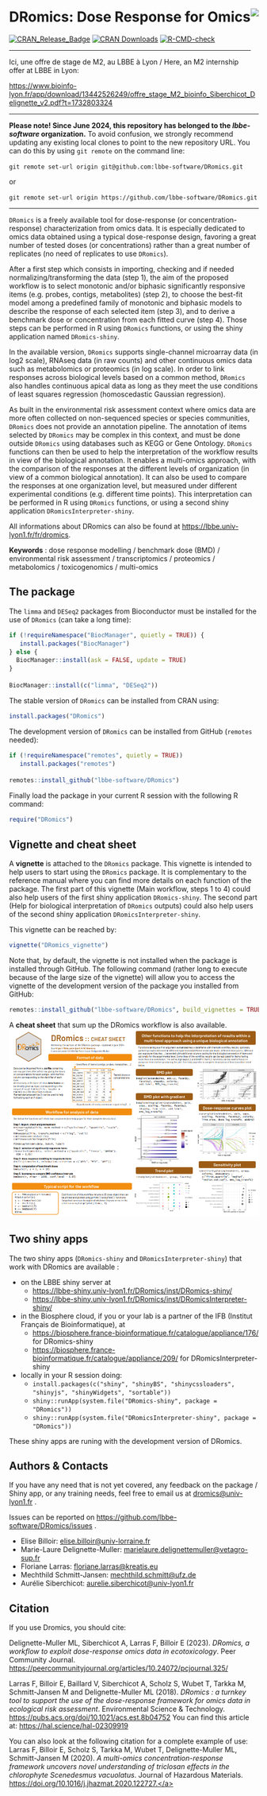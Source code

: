 # DRomics: Dose Response for Omics <img src="man/figures/hexsticker.png" align="right" style="float:right; height:120px;"/>

[![CRAN_Release_Badge](https://www.r-pkg.org/badges/version-ago/DRomics)](http://cran.r-project.org/package=DRomics)
[![CRAN Downloads](https://cranlogs.r-pkg.org/badges/DRomics)](https://cran.r-project.org/package=DRomics)
[![R-CMD-check](https://github.com/lbbe-software/DRomics/workflows/R-CMD-check/badge.svg)](https://github.com/lbbe-software/DRomics/actions)

---------------------------

Ici, une offre de stage de M2, au LBBE à Lyon / Here, an M2 internship offer at LBBE in Lyon:

https://www.bioinfo-lyon.fr/app/download/13442526249/offre_stage_M2_bioinfo_Siberchicot_Delignette_v2.pdf?t=1732803324

---------------------------

**Please note! Since June 2024, this repository has belonged to the *lbbe-software* organization.**
To avoid confusion, we strongly recommend updating any existing local clones to point to the new 
repository URL. You can do this by using `git remote` on the command line:

`git remote set-url origin git@github.com:lbbe-software/DRomics.git`

or 

`git remote set-url origin https://github.com/lbbe-software/DRomics.git`

---------------------------

`DRomics` is a freely available tool for dose-response (or concentration-response) characterization from omics data. It is especially dedicated to omics data obtained using a typical dose-response design, favoring a great number of tested doses (or concentrations) rather than a great number of replicates (no need of replicates to use `DRomics`).

After a first step which consists in importing, checking and if needed normalizing/transforming the data (step 1), the aim of the proposed workflow is to select monotonic and/or biphasic significantly responsive items (e.g. probes, contigs, metabolites) (step 2), to choose the best-fit model among a predefined family of monotonic and biphasic models to describe the response of each selected item (step 3), and to derive a benchmark dose or concentration from each fitted curve (step 4). Those steps can be performed in R using `DRomics` functions, or using the shiny application named `DRomics-shiny`.

In the available version, `DRomics` supports single-channel microarray data (in log2 scale), RNAseq data (in raw counts) and other continuous omics data such as metabolomics or proteomics (in log scale). In order to link responses across biological levels based on a common method, `DRomics` also handles continuous apical data as long as they meet the use conditions of least squares regression (homoscedastic Gaussian regression).

As built in the environmental risk assessment context where omics data are more often collected on non-sequenced species or species communities, `DRomics` does not provide an annotation pipeline. The annotation of items selected by `DRomics` may be complex in this context, and must be done outside `DRomics` using databases such as KEGG or Gene Ontology. `DRomics` functions can then be used to help the interpretation of the workflow results in view of the biological annotation. It enables a multi-omics approach, with the comparison of the responses at the different levels of organization (in view of a common biological annotation). It can also be used to compare the responses at one organization level, but measured under different experimental conditions (e.g. different time points). This interpretation can be performed in R using `DRomics` functions, or using a second shiny application `DRomicsInterpreter-shiny`.

All informations about DRomics can also be found at <a href="https://lbbe.univ-lyon1.fr/fr/dromics" target="_blank">https://lbbe.univ-lyon1.fr/fr/dromics</a>.

**Keywords** : dose response modelling / benchmark dose (BMD) / environmental risk assessment / transcriptomics / proteomics / metabolomics / toxicogenomics / multi-omics


## The package 
The `limma` and `DESeq2` packages from Bioconductor must be installed for the use of `DRomics` (can take a long time):

```r
if (!requireNamespace("BiocManager", quietly = TRUE)) {
   install.packages("BiocManager")
} else {
  BiocManager::install(ask = FALSE, update = TRUE)
}

BiocManager::install(c("limma", "DESeq2"))
```

The stable version of `DRomics` can be installed from CRAN using:
```r
install.packages("DRomics")
```

The development version of `DRomics` can be installed from GitHub (`remotes` needed):
```r
if (!requireNamespace("remotes", quietly = TRUE))
   install.packages("remotes")
   
remotes::install_github("lbbe-software/DRomics")
``` 

Finally load the package in your current R session with the following R command:
```r
require("DRomics")
```


## Vignette and cheat sheet

A **vignette** is attached to the `DRomics` package.
This vignette is intended to help users to start using the `DRomics` package. It is complementary to the reference manual where you can find more details on each function of the package. The first part of this vignette (Main workflow, steps 1 to 4) could also help users of the first shiny application `DRomics-shiny`. The second part (Help for biological interpretation of `DRomics` outputs) could also help users of the second shiny application `DRomicsInterpreter-shiny`.

This vignette can be reached by:
```r
vignette("DRomics_vignette")
```

Note that, by default, the vignette is not installed when the package is installed through GitHub.
The following command (rather long to execute because of the large size of the vignette) will allow you to access the vignette of the development version of the package you installed from GitHub:
```r
remotes::install_github("lbbe-software/DRomics", build_vignettes = TRUE)
```

A **cheat sheet** that sum up the DRomics workflow is also available.
<a href="https://github.com/rstudio/cheatsheets/blob/master/DRomics.pdf"><img src="https://github.com/rstudio/cheatsheets/blob/main/pngs/DRomics.png"/></a>

## Two shiny apps 
The two shiny apps (`DRomics-shiny` and `DRomicsInterpreter-shiny`) that work with DRomics are available :

- on the LBBE shiny server at
    - https://lbbe-shiny.univ-lyon1.fr/DRomics/inst/DRomics-shiny/
    - https://lbbe-shiny.univ-lyon1.fr/DRomics/inst/DRomicsInterpreter-shiny/
- in the Biosphere cloud, if you or your lab is a partner of the IFB (Institut Français de Bioinformatique), at
    - https://biosphere.france-bioinformatique.fr/catalogue/appliance/176/ for DRomics-shiny
    - https://biosphere.france-bioinformatique.fr/catalogue/appliance/209/ for DRomicsInterpreter-shiny
- locally in your R session doing:
  - `install.packages(c("shiny", "shinyBS", "shinycssloaders", "shinyjs", "shinyWidgets", "sortable"))`
  - `shiny::runApp(system.file("DRomics-shiny", package = "DRomics"))`
  - `shiny::runApp(system.file("DRomicsInterpreter-shiny", package = "DRomics"))`

These shiny apps are runing with the development version of DRomics.



## Authors & Contacts
If you have any need that is not yet covered, any feedback on the package / Shiny app, or any training needs, feel free to email us at dromics@univ-lyon1.fr .

Issues can be reported on https://github.com/lbbe-software/DRomics/issues .

- Elise Billoir: elise.billoir@univ-lorraine.fr
- Marie-Laure Delignette-Muller: marielaure.delignettemuller@vetagro-sup.fr
- Floriane Larras: floriane.larras@kreatis.eu
- Mechthild Schmitt-Jansen: mechthild.schmitt@ufz.de
- Aurélie Siberchicot: aurelie.siberchicot@univ-lyon1.fr


## Citation
If you use Dromics, you should cite: <br />

Delignette-Muller ML, Siberchicot A, Larras F, Billoir E (2023). 
*DRomics, a workflow to exploit dose-response omics data in ecotoxicology*. 
Peer Community Journal. 
<a href="https://peercommunityjournal.org/articles/10.24072/pcjournal.325/" target="_blank">https://peercommunityjournal.org/articles/10.24072/pcjournal.325/</a>

Larras F, Billoir E, Baillard V, Siberchicot A, Scholz S, Wubet T, Tarkka M, Schmitt-Jansen M and Delignette-Muller ML (2018). 
*DRomics : a turnkey tool to support the use of the dose-response framework for omics data in ecological risk assessment*. 
Environmental Science & Technology. 
<a href="https://pubs.acs.org/doi/10.1021/acs.est.8b04752" target="_blank">https://pubs.acs.org/doi/10.1021/acs.est.8b04752</a>
You can find this article at: <a href="https://hal.science/hal-02309919" target="_blank">https://hal.science/hal-02309919</a>

You can also look at the following citation for a complete example of use: <br />
Larras F, Billoir E, Scholz S, Tarkka M, Wubet T, Delignette-Muller ML, Schmitt-Jansen M (2020). 
*A multi-omics concentration-response framework uncovers novel understanding of triclosan effects in the chlorophyte Scenedesmus vacuolatus*.
Journal of Hazardous Materials. 
<a href="https://doi.org/10.1016/j.jhazmat.2020.122727." target="_blank">https://doi.org/10.1016/j.jhazmat.2020.122727.</a>
